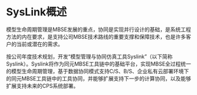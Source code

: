 # SysLink概述

模型生命周期管理是MBSE发展的重点，协同是实现并行设计的基础，是系统工程方法的内在要求，是支持公司MBSE技术路线的重要支撑和保障技术，也是许多客户的当前或潜在的需求。

按公司年度技术规划，开发“模型管理与协同仿真工具Syslink”（以下简称Syslink）。Syslink将作为同元MBSE工具链中的基础平台，实现MBSE全过程统一的模型生命周期管理，基于数据协同模式支持C/S、B/S、企业私有云部署环境下的同元MBSE工具链中的工具协同，并能够扩展支持下一步的计算协同，以及能够扩展支持未来的CPS系统部署。

